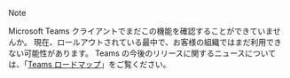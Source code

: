 > [!NOTE]
> Microsoft Teams クライアントでまだこの機能を確認することができていませんか。 現在、ロールアウトされている最中で、お客様の組織ではまだ利用できない可能性があります。 Teams の今後のリリースに関するニュースについては、「[Teams ロードマップ](https://aka.ms/TeamsRoadmap)」をご覧ください。